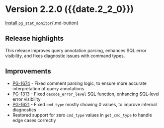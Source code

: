 # Version 2.2.0 ({{date.2_2_0}})

 [Install `pg_stat_monitor`](../install.md){.md-button}

## Release highlights

This release improves query annotation parsing, enhances SQL error visibility, and fixes diagnostic issues with command types.

## Improvements

* [PG-1674](https://perconadev.atlassian.net/browse/PG-1674) - Fixed comment parsing logic, to ensure more accurate interpretation of query annotations
* [PG-1313](https://perconadev.atlassian.net/browse/PG-1313) - Fixed `decode_error_level` SQL function, enhancing SQL-level error visibility
* [PG-1621](https://perconadev.atlassian.net/browse/PG-1621) - Fixed `cmd_type` mostly showing 0 values, to improve internal diagnostics
* Restored support for zero `cmd_type` values in `get_cmd_type` to handle edge cases correctly
